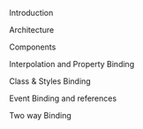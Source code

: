 <!-- Noel's Section -->
Introduction





Architecture 




Components




Interpolation and Property Binding







<!-- Justine's Section-->
Class & Styles Binding





Event Binding and references




Two way Binding






